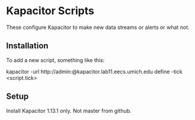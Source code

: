 Kapacitor Scripts
=================

These configure Kapacitor to make new data streams or alerts or what not.

Installation
-------------

To add a new script, something like this:

   kapacitor -url http://admin:<password>@kapacitor.lab11.eecs.umich.edu define <taskname> -tick <script.tick>


Setup
-----

Install Kapacitor 1.13.1 only. Not master from github.

